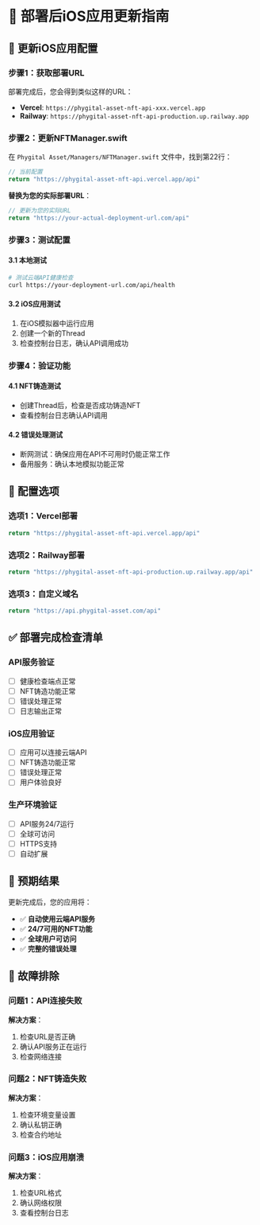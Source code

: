 # 🔄 部署后iOS应用更新指南

## 📱 更新iOS应用配置

### 步骤1：获取部署URL
部署完成后，您会得到类似这样的URL：
- **Vercel**: `https://phygital-asset-nft-api-xxx.vercel.app`
- **Railway**: `https://phygital-asset-nft-api-production.up.railway.app`

### 步骤2：更新NFTManager.swift

在 `Phygital Asset/Managers/NFTManager.swift` 文件中，找到第22行：

```swift
// 当前配置
return "https://phygital-asset-nft-api.vercel.app/api"
```

**替换为您的实际部署URL**：

```swift
// 更新为您的实际URL
return "https://your-actual-deployment-url.com/api"
```

### 步骤3：测试配置

#### 3.1 本地测试
```bash
# 测试云端API健康检查
curl https://your-deployment-url.com/api/health
```

#### 3.2 iOS应用测试
1. 在iOS模拟器中运行应用
2. 创建一个新的Thread
3. 检查控制台日志，确认API调用成功

### 步骤4：验证功能

#### 4.1 NFT铸造测试
- 创建Thread后，检查是否成功铸造NFT
- 查看控制台日志确认API调用

#### 4.2 错误处理测试
- 断网测试：确保应用在API不可用时仍能正常工作
- 备用服务：确认本地模拟功能正常

## 🔧 配置选项

### 选项1：Vercel部署
```swift
return "https://phygital-asset-nft-api.vercel.app/api"
```

### 选项2：Railway部署
```swift
return "https://phygital-asset-nft-api-production.up.railway.app/api"
```

### 选项3：自定义域名
```swift
return "https://api.phygital-asset.com/api"
```

## ✅ 部署完成检查清单

### API服务验证
- [ ] 健康检查端点正常
- [ ] NFT铸造功能正常
- [ ] 错误处理正常
- [ ] 日志输出正常

### iOS应用验证
- [ ] 应用可以连接云端API
- [ ] NFT铸造功能正常
- [ ] 错误处理正常
- [ ] 用户体验良好

### 生产环境验证
- [ ] API服务24/7运行
- [ ] 全球可访问
- [ ] HTTPS支持
- [ ] 自动扩展

## 🎯 预期结果

更新完成后，您的应用将：
- ✅ **自动使用云端API服务**
- ✅ **24/7可用的NFT功能**
- ✅ **全球用户可访问**
- ✅ **完整的错误处理**

## 🔧 故障排除

### 问题1：API连接失败
**解决方案**：
1. 检查URL是否正确
2. 确认API服务正在运行
3. 检查网络连接

### 问题2：NFT铸造失败
**解决方案**：
1. 检查环境变量设置
2. 确认私钥正确
3. 检查合约地址

### 问题3：iOS应用崩溃
**解决方案**：
1. 检查URL格式
2. 确认网络权限
3. 查看控制台日志
